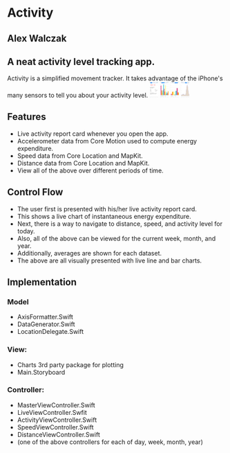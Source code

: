 # Activity
## Alex Walczak

## A neat activity level tracking app.

Activity is a simplified movement tracker. It takes advantage of the iPhone's many sensors to tell you about your activity level.
<img src="https://raw.githubusercontent.com/alexwal/ios-decal-final-pro/master/screen0.PNG" alt="Drawing" style="width: 20px;"/>
<img src="https://raw.githubusercontent.com/alexwal/ios-decal-final-pro/master/screen1.PNG" alt="Drawing" style="width: 20px;"/>
<img src="https://raw.githubusercontent.com/alexwal/ios-decal-final-pro/master/screen2.PNG" alt="Drawing" style="width: 20px;"/>
<img src="https://raw.githubusercontent.com/alexwal/ios-decal-final-pro/master/screen3.PNG" alt="Drawing" style="width: 20px;"/>

[0]: https://raw.githubusercontent.com/alexwal/ios-decal-final-pro/master/screen0.PNG "Home Screen"
[1]: https://raw.githubusercontent.com/alexwal/ios-decal-final-pro/master/screen1.PNG "Week's Distance Traveled"
[2]: https://raw.githubusercontent.com/alexwal/ios-decal-final-pro/master/screen2.PNG "Current Speed"
[3]: https://raw.githubusercontent.com/alexwal/ios-decal-final-pro/master/screen3.PNG "Year's Activity"



## Features
* Live activity report card whenever you open the app.
* Accelerometer data from Core Motion used to compute energy expenditure.
* Speed data from Core Location and MapKit.
* Distance data from Core Location and MapKit.
* View all of the above over different periods of time.

## Control Flow
* The user first is presented with his/her live activity report card.
* This shows a live chart of instantaneous energy expenditure.
* Next, there is a way to navigate to distance, speed, and activity level for today.
* Also, all of the above can be viewed for the current week, month, and year.
* Additionally, averages are shown for each dataset.
* The above are all visually presented with live line and bar charts.

## Implementation

### Model
* AxisFormatter.Swift
* DataGenerator.Swift
* LocationDelegate.Swift

### View:
* Charts 3rd party package for plotting
* Main.Storyboard

### Controller:
* MasterViewController.Swift
* LiveViewController.Swfit
* ActivityViewController.Swift
* SpeedViewController.Swift
* DistanceViewController.Swift
* (one of the above controllers for each of day, week, month, year)
